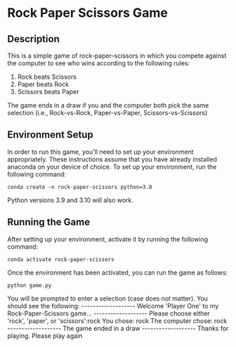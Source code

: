 
# Rock Paper Scissors Game
## Description
This is a simple game of rock-paper-scissors in which you compete against the computer to see who wins according to the following rules:
1. Rock beats Scissors
2. Paper beats Rock
3. Scissors beats Paper

The game ends in a draw if you and the computer both pick the same selection (i.e., Rock-vs-Rock, Paper-vs-Paper, Scissors-vs-Scissors)

## Environment Setup
In order to run this game, you'll need to set up your environment appropriately. These instructions assume that you have already installed anaconda on your device of choice. To set up your environment, run the following command:

    conda create -n rock-paper-scissors python=3.8

Python versions 3.9 and 3.10 will also work.

## Running the Game
After setting up your environment, activate it by running the following command:

    conda activate rock-paper-scissors

Once the environment has been activated, you can run the game as follows:

    python game.py

You will be prompted to enter a selection (case does not matter). You should see the following:
    -------------------
    Welcome 'Player One' to my Rock-Paper-Scissors game...
    -------------------
    Please choose either 'rock', 'paper', or 'scissors':rock
    You chose: rock
    The computer chose: rock
    -------------------
    The game ended in a draw
    -------------------
    Thanks for playing. Please play again




